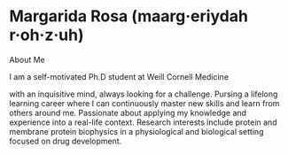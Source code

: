 # Margarida Rosa (maarg·eriydah r·oh·z·uh)


About Me 

I am a self-motivated Ph.D student at Weill Cornell Medicine 

with an inquisitive mind, always looking for a challenge. 
Pursing a lifelong learning career where I can continuously master new skills and learn from others around me. 
Passionate about applying my knowledge and experience into a real-life context. 
Research interests include protein and membrane protein biophysics in a physiological and biological setting focused on drug development.
